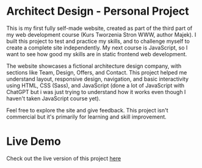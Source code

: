 # Architect Design - Personal Project

This is my first fully self-made website, created as part of the third part of my web development course (Kurs Tworzenia Stron WWW, author Majek). I built this project to test and practice my skills, and to challenge myself to create a complete site independently. My next course is JavaScript, so I want to see how good my skills are in static frontend web development. 

The website showcases a fictional architecture design company, with sections like Team, Design, Offers, and Contact. This project helped me understand layout, responsive design, navigation, and basic interactivity using HTML, CSS (Sass), and JavaScript (done a lot of JavaScript with ChatGPT but i was just trying to understand how it works even though I haven't taken JavaScript course yet).  

Feel free to explore the site and give feedback. This project isn't commercial but it's primarily for learning and skill improvement.

# Live Demo

Check out the live version of this project [here](https://kacperprogramming.github.io/Architect-Design-website-exercise/)
